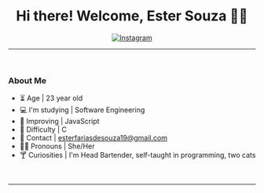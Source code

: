 <h1  align="center"> Hi there! Welcome, Ester Souza 🐈‍🍃 </h1>




<div align="center">

[![Instagram](https://img.shields.io/badge/Instagram-E4405F?style=for-the-badge&logo=instagram&logoColor=white)](https://www.instagram.com/estersouza99/)

</div>

<hr>
<br>

### About Me
- ⏳ Age | 23 year old 
- 💻 I'm studying | Software Engineering
- 🌱 Improving | JavaScript 
- 🌵 Difficulty | C
- 💌 Contact | esterfariasdesouza19@gmail.com
- 🏳️‍🌈 Pronouns | She/Her 
- 🍸 Curiosities | I'm Head Bartender, self-taught in programming, two cats 

<br>
<hr>
